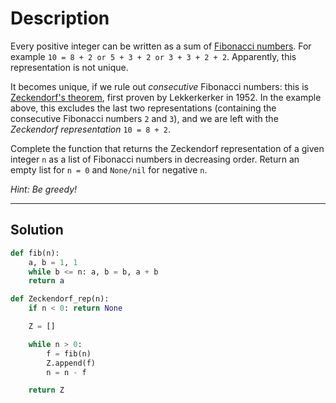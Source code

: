 # Description

Every positive integer can be written as a sum of [Fibonacci numbers](https://en.wikipedia.org/wiki/Fibonacci_number). For example `10 = 8 + 2 or 5 + 3 + 2 or 3 + 3 + 2 + 2`. Apparently, this representation is not unique.

It becomes unique, if we rule out _consecutive_ Fibonacci numbers: this is [Zeckendorf's theorem](https://en.wikipedia.org/wiki/Zeckendorf%27s_theorem), first proven by Lekkerkerker in 1952. In the example above, this excludes the last two representations (containing the consecutive Fibonacci numbers `2` and `3`), and we are left with the _Zeckendorf representation_ `10 = 8 + 2`.

Complete the function that returns the Zeckendorf representation of a given integer `n` as a list of Fibonacci numbers in decreasing order. Return an empty list for `n = 0` and `None/nil` for negative `n`.

_Hint: Be greedy!_

---

## Solution

```py
def fib(n):
    a, b = 1, 1
    while b <= n: a, b = b, a + b
    return a

def Zeckendorf_rep(n):
    if n < 0: return None

    Z = []

    while n > 0:
        f = fib(n)
        Z.append(f)
        n = n - f

    return Z
```
